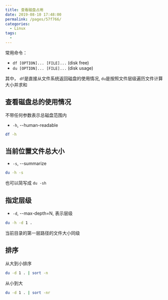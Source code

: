 ```yaml
---
title: 查看磁盘占用
date: 2019-08-10 17:48:00
permalink: /pages/57f766/
categories: 
  - Linux
tags: 
  - 
---
```


常用命令：
- `df [OPTION]... [FILE]...` (disk free)
- `du [OPTION]... [FILE]...` (disk usage)

其中， `df`是直接从文件系统返回磁盘的使用情况, `du`是按照文件层级遍历文件计算大小并求和


## 查看磁盘总的使用情况
不带任何参数表示总磁盘范围内
- `-h`, --human-readable
```sh
df -h
```

## 当前位置文件总大小
- `-s`, --summarize
```sh
du -h -s
```
也可以简写成 `du -sh`

## 指定层级
- `-d`, --max-depth=N, 表示层级
```sh
du -h -d 1 .
```
当前目录的第一层路径的文件大小同级

## 排序
从大到小排序
```sh
du -d 1 . | sort -n
```
从小到大
```sh
du -d 1 . | sort -nr
```

